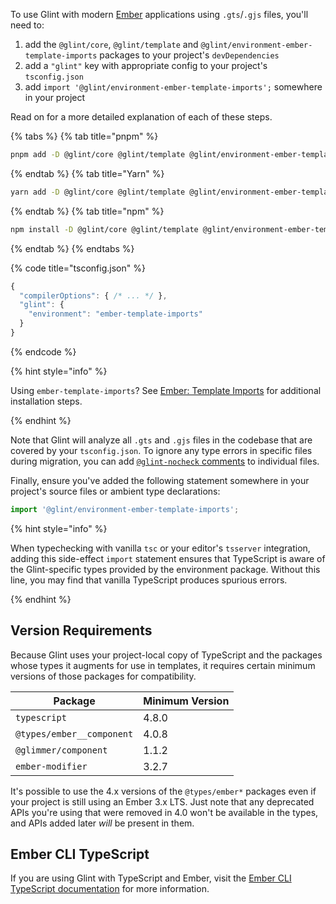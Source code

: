 To use Glint with modern [Ember](https://github.com/emberjs/ember.js) applications using `.gts`/`.gjs` files, you'll need to:
 1. add the `@glint/core`, `@glint/template` and `@glint/environment-ember-template-imports` packages to your project's `devDependencies`
 2. add a `"glint"` key with appropriate config to your project's `tsconfig.json`
 3. add `import '@glint/environment-ember-template-imports';` somewhere in your project 

Read on for a more detailed explanation of each of these steps.

{% tabs %}
{% tab title="pnpm" %}

```sh
pnpm add -D @glint/core @glint/template @glint/environment-ember-template-imports
```

{% endtab %}
{% tab title="Yarn" %}

```sh
yarn add -D @glint/core @glint/template @glint/environment-ember-template-imports
```

{% endtab %}
{% tab title="npm" %}

```sh
npm install -D @glint/core @glint/template @glint/environment-ember-template-imports
```

{% endtab %}
{% endtabs %}

{% code title="tsconfig.json" %}

```javascript
{
  "compilerOptions": { /* ... */ },
  "glint": {
    "environment": "ember-template-imports"
  }
}
```

{% endcode %}

{% hint style="info" %}

Using `ember-template-imports`? See [Ember: Template Imports][etii] for additional installation steps.

[etii]: ../ember/template-imports.md#installation

{% endhint %}

Note that Glint will analyze all `.gts` and `.gjs` files in the codebase that are covered by your `tsconfig.json`. To ignore any type errors in specific files during migration, you can add [`@glint-nocheck` comments](../directives.md#glint-nocheck) to individual files.

Finally, ensure you've added the following statement somewhere in your project's source files or ambient type declarations:

```typescript
import '@glint/environment-ember-template-imports';
```

{% hint style="info" %}

When typechecking with vanilla `tsc` or your editor's `tsserver` integration, adding this side-effect `import` statement ensures that TypeScript is aware of the Glint-specific types provided by the environment package. Without this line, you may find that vanilla TypeScript produces spurious errors.

{% endhint %}

## Version Requirements

Because Glint uses your project-local copy of TypeScript and the packages whose types it augments for use in templates, it requires certain minimum versions of those packages for compatibility.

| Package                   | Minimum Version |
| ------------------------- | --------------- |
| `typescript`              | 4.8.0           |
| `@types/ember__component` | 4.0.8           |
| `@glimmer/component`      | 1.1.2           |
| `ember-modifier`          | 3.2.7           |

It's possible to use the 4.x versions of the `@types/ember*` packages even if your project is still using an Ember 3.x LTS. Just note that any deprecated APIs you're using that were removed in 4.0 won't be available in the types, and APIs added later _will_ be present in them.

## Ember CLI TypeScript

If you are using Glint with TypeScript and Ember, visit the [Ember CLI TypeScript documentation](https://docs.ember-cli-typescript.com/) for more information.
